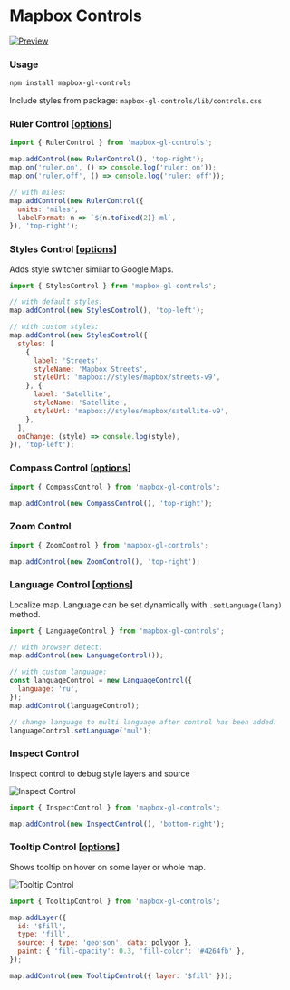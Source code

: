 # Mapbox Controls

[![Preview](./docs/map.png)](https://korywka.github.io/mapbox-gl-controls/)

### Usage

```bash
npm install mapbox-gl-controls
```

Include styles from package: `mapbox-gl-controls/lib/controls.css`

### Ruler Control [[options](https://github.com/korywka/mapbox-gl-controls/blob/master/src/RulerControl/RulerControl.ts#L19)]

```javascript
import { RulerControl } from 'mapbox-gl-controls';

map.addControl(new RulerControl(), 'top-right');
map.on('ruler.on', () => console.log('ruler: on'));
map.on('ruler.off', () => console.log('ruler: off'));

// with miles:
map.addControl(new RulerControl({
  units: 'miles',
  labelFormat: n => `${n.toFixed(2)} ml`,
}), 'top-right');
```

### Styles Control [[options](https://github.com/korywka/mapbox-gl-controls/blob/master/src/StylesControl/StylesControl.ts#L5)]

Adds style switcher similar to Google Maps.

```javascript
import { StylesControl } from 'mapbox-gl-controls';

// with default styles:
map.addControl(new StylesControl(), 'top-left');

// with custom styles:
map.addControl(new StylesControl({
  styles: [
    {
      label: 'Streets',
      styleName: 'Mapbox Streets',
      styleUrl: 'mapbox://styles/mapbox/streets-v9',
    }, {
      label: 'Satellite',
      styleName: 'Satellite',
      styleUrl: 'mapbox://styles/mapbox/satellite-v9',
    },
  ],
  onChange: (style) => console.log(style),
}), 'top-left');
```

### Compass Control [[options](https://github.com/korywka/mapbox-gl-controls/blob/master/src/CompassControl/CompassControl.ts#L5)]

```javascript
import { CompassControl } from 'mapbox-gl-controls';

map.addControl(new CompassControl(), 'top-right');
```

### Zoom Control

```javascript
import { ZoomControl } from 'mapbox-gl-controls';

map.addControl(new ZoomControl(), 'top-right');
```

### Language Control [[options](https://github.com/korywka/mapbox-gl-controls/blob/master/src/LanguageControl/LanguageControl.ts#L7)]

Localize map. Language can be set dynamically with `.setLanguage(lang)` method.

```javascript
import { LanguageControl } from 'mapbox-gl-controls';

// with browser detect:
map.addControl(new LanguageControl());

// with custom language:
const languageControl = new LanguageControl({
  language: 'ru',
});
map.addControl(languageControl);

// change language to multi language after control has been added:
languageControl.setLanguage('mul');
```

### Inspect Control

Inspect control to debug style layers and source

![Inspect Control](./docs/inspect.png)

```javascript
import { InspectControl } from 'mapbox-gl-controls';

map.addControl(new InspectControl(), 'bottom-right');
```

### Tooltip Control [[options](https://github.com/korywka/mapbox-gl-controls/blob/master/src/TooltipControl/TooltipControl.ts#L4)]

Shows tooltip on hover on some layer or whole map.

![Tooltip Control](./docs/tooltip.png)

```javascript
import { TooltipControl } from 'mapbox-gl-controls';

map.addLayer({
  id: '$fill',
  type: 'fill',
  source: { type: 'geojson', data: polygon },
  paint: { 'fill-opacity': 0.3, 'fill-color': '#4264fb' },
});

map.addControl(new TooltipControl({ layer: '$fill' }));
```
